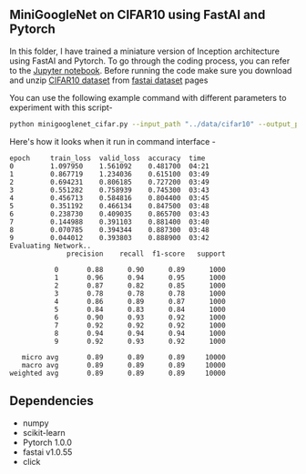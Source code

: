 ## MiniGoogleNet on CIFAR10 using FastAI and Pytorch

In this folder, I have trained a miniature version of Inception architecture using FastAI and Pytorch. To go through the coding process, you can refer to the [Jupyter notebook](https://nbviewer.jupyter.org/github/aayushmnit/Deep_learning_explorations/blob/master/10_MiniGoogLeNet/MiniGoogLeNet%20using%20FastAI.ipynb). Before running the code make sure you download and unzip [CIFAR10 dataset](https://s3.amazonaws.com/fast-ai-imageclas/cifar10.tgz) from [fastai dataset](https://course.fast.ai/datasets) pages

You can use the following example command with different parameters to experiment with this script-
```bash
python minigooglenet_cifar.py --input_path "../data/cifar10" --output_path "./" --epochs 10 --learning_rate 5e-3 --batch_size 128 
```

Here's how it looks when it run in command interface - 
```
epoch     train_loss  valid_loss  accuracy  time
0         1.097950    1.561092    0.481700  04:21
1         0.867719    1.234036    0.615100  03:49
2         0.694231    0.806185    0.727200  03:49
3         0.551282    0.758939    0.745300  03:43
4         0.456713    0.584816    0.804400  03:45
5         0.351192    0.466134    0.847500  03:48
6         0.238730    0.409035    0.865700  03:43
7         0.144988    0.391103    0.881400  03:40
8         0.070785    0.394344    0.887300  03:48
9         0.044012    0.393803    0.888900  03:42
Evaluating Network..
              precision    recall  f1-score   support

           0       0.88      0.90      0.89      1000
           1       0.96      0.94      0.95      1000
           2       0.87      0.82      0.85      1000
           3       0.78      0.78      0.78      1000
           4       0.86      0.89      0.87      1000
           5       0.84      0.83      0.84      1000
           6       0.90      0.93      0.92      1000
           7       0.92      0.92      0.92      1000
           8       0.94      0.94      0.94      1000
           9       0.92      0.93      0.92      1000

   micro avg       0.89      0.89      0.89     10000
   macro avg       0.89      0.89      0.89     10000
weighted avg       0.89      0.89      0.89     10000
```

## Dependencies
- numpy
- scikit-learn
- Pytorch 1.0.0
- fastai v1.0.55
- click
